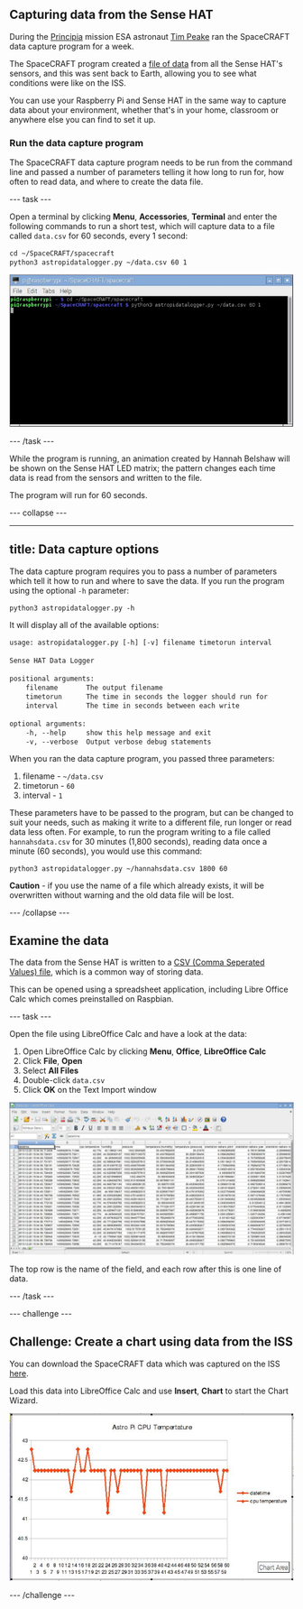 ## Capturing data from the Sense HAT

During the [Principia](https://astro-pi.org/principia/) mission ESA astronaut [Tim Peake](http://timpeake.esa.int/) ran the SpaceCRAFT data capture program for a week. 

The SpaceCRAFT program created a [file of data](resources/SpaceCRAFT_20160209_104426.csv) from all the Sense HAT's sensors, and this was sent back to Earth, allowing you to see what conditions were like on the ISS.

You can use your Raspberry Pi and Sense HAT in the same way to capture data about your environment, whether that's in your home, classroom or anywhere else you can find to set it up.

### Run the data capture program

The SpaceCRAFT data capture program needs to be run from the command line and passed a number of parameters telling it how long to run for, how often to read data, and where to create the data file.

--- task ---

Open a terminal by clicking **Menu**, **Accessories**, **Terminal** and enter the following commands to run a short test, which will capture data to a file called `data.csv` for 60 seconds, every 1 second:

```
cd ~/SpaceCRAFT/spacecraft
python3 astropidatalogger.py ~/data.csv 60 1
```

![Run data capture](images/rundatalogger.jpg)

--- /task ---

While the program is running, an animation created by Hannah Belshaw will be shown on the Sense HAT LED matrix; the pattern changes each time data is read from the sensors and written to the file.

The program will run for 60 seconds.

--- collapse ---

---
title: Data capture options 
---

The data capture program requires you to pass a number of parameters which tell it how to run and where to save the data. If you run the program using the optional `-h` parameter: 

```
python3 astropidatalogger.py -h
```

It will display all of the available options:

```
usage: astropidatalogger.py [-h] [-v] filename timetorun interval

Sense HAT Data Logger

positional arguments:
	filename       The output filename
	timetorun      The time in seconds the logger should run for
	interval       The time in seconds between each write

optional arguments:
	-h, --help     show this help message and exit
	-v, --verbose  Output verbose debug statements

```

When you ran the data capture program, you passed three parameters:

1. filename - `~/data.csv`
1. timetorun - `60`
1. interval - `1`

These parameters have to be passed to the program, but can be changed to suit your needs, such as making it write to a different file, run longer or read data less often. For example, to run the program writing to a file called `hannahsdata.csv` for 30 minutes (1,800 seconds), reading data once a minute (60 seconds), you would use this command:

```
python3 astropidatalogger.py ~/hannahsdata.csv 1800 60
```

**Caution** - if you use the name of a file which already exists, it will be overwritten without warning and the old data file will be lost.

--- /collapse ---

## Examine the data

The data from the Sense HAT is written to a [CSV (Comma Seperated Values) file](https://en.wikipedia.org/wiki/Comma-separated_values), which is a common way of storing data. 

This can be opened using a spreadsheet application, including Libre Office Calc which comes preinstalled on Raspbian.

--- task ---

Open the file using LibreOffice Calc and have a look at the data:

1. Open LibreOffice Calc by clicking **Menu**, **Office**, **LibreOffice Calc**
1. Click **File**, **Open**
1. Select **All Files**
1. Double-click `data.csv`
1. Click **OK** on the Text Import window

![Sense HAT data in LibreOffice Calc](images/datainspreadsheet.jpg)

The top row is the name of the field, and each row after this is one line of data.

--- /task ---

--- challenge ---

## Challenge: Create a chart using data from the ISS

You can download the SpaceCRAFT data which was captured on the ISS [here](resources/SpaceCRAFT_20160209_104426.csv). 

Load this data into LibreOffice Calc and use **Insert**, **Chart** to start the Chart Wizard.

![Sense HAT CPU temperature data as a line graph](images/dataingraph.JPG) 

--- /challenge ---